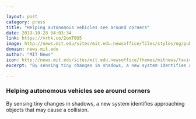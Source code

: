 ```yaml
---

layout: post
category: press
title: "Helping autonomous vehicles see around corners"
date: 2019-10-28 04:03:34
link: https://vrhk.co/2omT0U5
image: http://news.mit.edu/sites/mit.edu.newsoffice/files/styles/og/public/images/2019/MIT-Shadow-Sensing.jpg
domain: news.mit.edu
author: "MIT News"
icon: http://news.mit.edu/sites/mit.edu.newsoffice/themes/mitnews/favicon.ico
excerpt: "By sensing tiny changes in shadows, a new system identifies approaching objects that may cause a collision."

---
```


### Helping autonomous vehicles see around corners

By sensing tiny changes in shadows, a new system identifies approaching objects that may cause a collision.